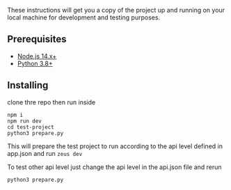 These instructions will get you a copy of the project up and running on your local machine for development and testing purposes.

## Prerequisites

 - [Node.js 14.x+](https://nodejs.org/en/download/)
 - [Python 3.8+](https://www.python.org/downloads/)

## Installing

clone thre repo then run inside

```
npm i
npm run dev
cd test-project
python3 prepare.py
```

This will prepare the test project to run according to the api level defined in app.json and run `zeus dev`

To test other api level just change the api level in the api.json file and rerun

```
python3 prepare.py
```
